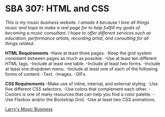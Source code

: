 # SBA 307: HTML and CSS

_This is my music business website. I amade it because I love all things music and hope to make a real page for to help fullfill my goals of becoming a music consultant. I hope to offer different services such as education, performance artists, recording artist, and consulting for all things related._

**HTML Requirements**
-Have at least three pages.
-Keep the grid system consistent between pages as much as possible.
-Use at least ten different HTML tags.
-Include at least one table.
-Include at least two forms.
-Include at least one dropdown menu.
-Include at least one of each of the following forms of content:
-Text.
-Images.
-GIFs.

**CSS Requirements**
-Make use of inline, internal, and external styling.
-Use five different CSS selectors.
-Use colors that complement each other.
-Coolors is one of many resources that can help you find a color palette.
-Use Flexbox and/or the Bootstrap Grid.
-Use at least two CSS animations.

[Larry's Music Business](http://127.0.0.1:5500/Larry's-HTML/L.M.B.-Home.html)
